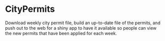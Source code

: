# CityPermits

Download weekly city permit file, build an up-to-date file of the permits,
and push out to the web for a shiny app to have it available so people
can view the new permits that have been applied for each week.
